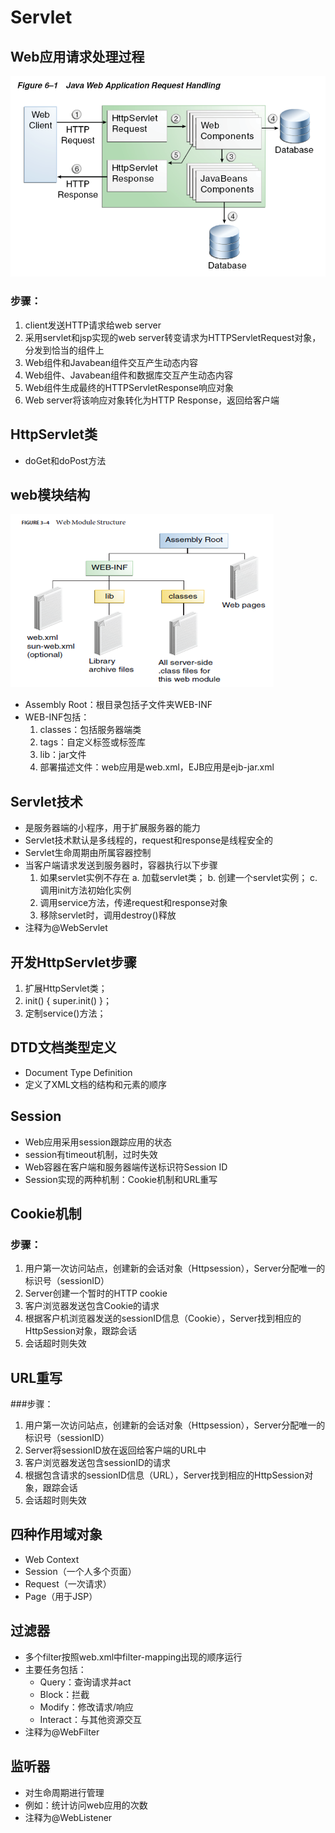 # Servlet
## Web应用请求处理过程
![](img/webrq.png)
### 步骤：
1. client发送HTTP请求给web server
2. 采用servlet和jsp实现的web server转变请求为HTTPServletRequest对象，分发到恰当的组件上
3. Web组件和Javabean组件交互产生动态内容
4. Web组件、Javabean组件和数据库交互产生动态内容
5. Web组件生成最终的HTTPServletResponse响应对象
6. Web server将该响应对象转化为HTTP Response，返回给客户端

## HttpServlet类
* doGet和doPost方法

## web模块结构
![](img/webmodule.png)
* Assembly Root：根目录包括子文件夹WEB-INF
* WEB-INF包括：
    1. classes：包括服务器端类
    2. tags：自定义标签或标签库
    3. lib：jar文件
    4. 部署描述文件：web应用是web.xml，EJB应用是ejb-jar.xml

## Servlet技术
* 是服务器端的小程序，用于扩展服务器的能力
* Servlet技术默认是多线程的，request和response是线程安全的
* Servlet生命周期由所属容器控制
* 当客户端请求发送到服务器时，容器执行以下步骤
    1. 如果servlet实例不存在
        a. 加载servlet类；
        b. 创建一个servlet实例；
        c. 调用init方法初始化实例
    2. 调用service方法，传递request和response对象
    3. 移除servlet时，调用destroy()释放
* 注释为@WebServlet

## 开发HttpServlet步骤
1. 扩展HttpServlet类；
2. init() { super.init() }；
3. 定制service()方法；

## DTD文档类型定义
* Document Type Definition
* 定义了XML文档的结构和元素的顺序

## Session
* Web应用采用session跟踪应用的状态
* session有timeout机制，过时失效
* Web容器在客户端和服务器端传送标识符Session ID
* Session实现的两种机制：Cookie机制和URL重写

## Cookie机制
### 步骤：
1. 用户第一次访问站点，创建新的会话对象（Httpsession），Server分配唯一的标识号（sessionID）
2. Server创建一个暂时的HTTP cookie
3. 客户浏览器发送包含Cookie的请求
4. 根据客户机浏览器发送的sessionID信息（Cookie），Server找到相应的HttpSession对象，跟踪会话
5. 会话超时则失效

## URL重写
###步骤：
1. 用户第一次访问站点，创建新的会话对象（Httpsession），Server分配唯一的标识号（sessionID）
2. Server将sessionID放在返回给客户端的URL中
3. 客户浏览器发送包含sessionID的请求
4. 根据包含请求的sessionID信息（URL），Server找到相应的HttpSession对象，跟踪会话
5. 会话超时则失效

## 四种作用域对象
* Web Context
* Session（一个人多个页面）
* Request（一次请求）
* Page（用于JSP）

## 过滤器
* 多个filter按照web.xml中filter-mapping出现的顺序运行
* 主要任务包括：
    * Query：查询请求并act
    * Block：拦截
    * Modify：修改请求/响应
    * Interact：与其他资源交互
* 注释为@WebFilter

## 监听器
* 对生命周期进行管理
* 例如：统计访问web应用的次数
* 注释为@WebListener
